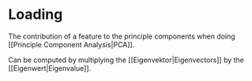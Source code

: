 # Loading

The contribution of a feature to the principle components when doing [[Principle Component Analysis|PCA]].

Can be computed by multiplying the [[Eigenvektor|Eigenvectors]] by the [[Eigenwert|Eigenvalue]].
